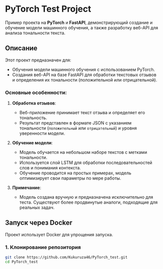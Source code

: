 # PyTorch Test Project

Пример проекта на **PyTorch** и **FastAPI**, демонстрирующий создание и обучение модели машинного обучения, а также разработку веб-API для анализа тональности текста.

## Описание

Этот проект предназначен для:

- Обучения модели машинного обучения с использованием PyTorch.
- Создания веб-API на базе FastAPI для обработки текстовых отзывов и определения их тональности (положительной или отрицательной).

### Основные особенности:

1. **Обработка отзывов**:
   - Веб-приложение принимает текст отзыва и определяет его тональность.
   - Результат представлен в формате JSON с указанием тональности (`положительный` или `отрицательный`) и уровня уверенности модели.

2. **Обучение модели**:
   - Модель обучается на небольшом наборе текстов с метками тональности.
   - Используется слой LSTM для обработки последовательностей слов и понимания контекста.
   - Обучение проводится на простых примерах, модель оптимизирует свои параметры по мере работы.

3. **Примечание**:
   - Модель создана вручную и предназначена исключительно для теста. Существуют более продвинутые аналоги, подходящие для реальных задач.

## Запуск через Docker

Проект использует Docker для упрощения запуска.

### 1. Клонирование репозитория

```bash
git clone https://github.com/Kukuruza46/PyTorch_test.git
cd PyTorch_test
